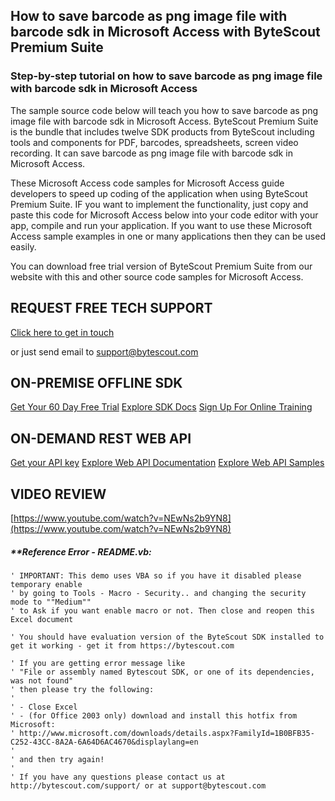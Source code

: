 ## How to save barcode as png image file with barcode sdk in Microsoft Access with ByteScout Premium Suite

### Step-by-step tutorial on how to save barcode as png image file with barcode sdk in Microsoft Access

The sample source code below will teach you how to save barcode as png image file with barcode sdk in Microsoft Access. ByteScout Premium Suite is the bundle that includes twelve SDK products from ByteScout including tools and components for PDF, barcodes, spreadsheets, screen video recording. It can save barcode as png image file with barcode sdk in Microsoft Access.

 These Microsoft Access code samples for Microsoft Access guide developers to speed up coding of the application when using ByteScout Premium Suite. IF you want to implement the functionality, just copy and paste this code for Microsoft Access below into your code editor with your app, compile and run your application. If you want to use these Microsoft Access sample examples in one or many applications then they can be used easily.

You can download free trial version of ByteScout Premium Suite from our website with this and other source code samples for Microsoft Access.

## REQUEST FREE TECH SUPPORT

[Click here to get in touch](https://bytescout.zendesk.com/hc/en-us/requests/new?subject=ByteScout%20Premium%20Suite%20Question)

or just send email to [support@bytescout.com](mailto:support@bytescout.com?subject=ByteScout%20Premium%20Suite%20Question) 

## ON-PREMISE OFFLINE SDK 

[Get Your 60 Day Free Trial](https://bytescout.com/download/web-installer?utm_source=github-readme)
[Explore SDK Docs](https://bytescout.com/documentation/index.html?utm_source=github-readme)
[Sign Up For Online Training](https://academy.bytescout.com/)


## ON-DEMAND REST WEB API

[Get your API key](https://pdf.co/documentation/api?utm_source=github-readme)
[Explore Web API Documentation](https://pdf.co/documentation/api?utm_source=github-readme)
[Explore Web API Samples](https://github.com/bytescout/ByteScout-SDK-SourceCode/tree/master/PDF.co%20Web%20API)

## VIDEO REVIEW

[https://www.youtube.com/watch?v=NEwNs2b9YN8](https://www.youtube.com/watch?v=NEwNs2b9YN8)




<!-- code block begin -->

##### ****Reference Error - README.vb:**
    
```
' IMPORTANT: This demo uses VBA so if you have it disabled please temporary enable
' by going to Tools - Macro - Security.. and changing the security mode to ""Medium""
' to Ask if you want enable macro or not. Then close and reopen this Excel document

' You should have evaluation version of the ByteScout SDK installed to get it working - get it from https://bytescout.com

' If you are getting error message like
' "File or assembly named Bytescout SDK, or one of its dependencies, was not found"
' then please try the following:
'
' - Close Excel
' - (for Office 2003 only) download and install this hotfix from Microsoft:
' http://www.microsoft.com/downloads/details.aspx?FamilyId=1B0BFB35-C252-43CC-8A2A-6A64D6AC4670&displaylang=en
'
' and then try again!
'
' If you have any questions please contact us at http://bytescout.com/support/ or at support@bytescout.com
                            

```

<!-- code block end -->